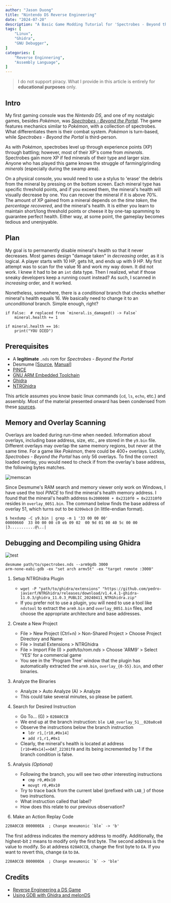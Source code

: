 ```yaml
---
author: "Jason Duong"
title: "Nintendo DS Reverse Engineering"
date: "2024-07-20"
description: "A Basic Game Modding Tutorial for 'Spectrobes - Beyond the Portal'"
tags: [
    "Linux",
    "Ghidra",
    "GNU Debugger",
]
categories: [
    "Reverse Enginnering",
    "Assembly Language",
]
---
```


>I do not support piracy. What I provide in this article is entirely for __educational purposes__ only.

## Intro

My first gaming console was the _Nintendo DS_, and one of my nostalgic games, besides _Pokémon_, was [_Spectrobes - Beyond the Portal_](https://spectrobes.fandom.com/wiki/Spectrobes_Beyond_the_Portals).
The game features mechanics similar to _Pokémon_, with a collection of spectrobes. What differentiates them is their combat system. _Pokémon_ is turn-based, while _Spectrobes - Beyond the Portal_ is third-person.

As with _Pokémon_, spectrobes level up through experience points (XP) through battling; however, most of their XP's come from _minerals_. Spectrobes gain more XP if fed minerals of their type and larger size. Anyone who has played this game knows the struggle of farming/grinding _minerals_ (especially during the swamp area).

On a physical console, you would need to use a stylus to 'erase' the debris from the mineral by pressing on the bottom screen. Each mineral type has specific threshold points, and if you exceed them, the mineral's health will visually decrease by one. You can recover the mineral if it is above 70%. The amount of XP gained from a mineral depends on the _time taken_, the _percentage recovered_, and the mineral's health. It is either you learn to maintain short/long threshold points or cheese it by one-tap spamming to guarantee perfect health. Either way, at some point, the gameplay becomes tedious and unenjoyable.

## Plan

My goal is to permanently disable mineral's health so that it never decreases. Most games design "damage taken" in _decreasing_ order, as it is logical. A player starts with 10 HP, gets hit, and ends up with 9 HP. My first attempt was to scan for the value 16 and work my way down. It did not work. I knew it had to be an `int` data type. Then I realized, what if those sneaky developers keep a running count instead? As such, I scanned in _increasing_ order, and it worked.

Nonetheless, somewhere, there is a _conditional_ branch that checks whether mineral's health equals 16. We basically need to change it to an _unconditional_ branch. Simple enough, right?

```text
if False:  # replaced from `mineral.is_damaged() -> False`
    mineral.health += 1

if mineral.health == 16:
    print("YOU DIED")
```

## Prerequisites

- A __legitimate__ `.nds` rom for _Spectrobes - Beyond the Portal_
- Desmume [[Source](https://github.com/TASEmulators/desmume/releases/tag/release_0_9_13), [Manual](https://wiki.desmume.org/index.php?title=Installing_DeSmuME_from_source_on_Linux)]
- [PINCE](https://github.com/korcankaraokcu/PINCE)
- [GNU ARM Embedded Toolchain](https://developer.arm.com/downloads/-/gnu-rm)
- [Ghidra](https://github.com/NationalSecurityAgency/ghidra/releases/latest)
- [NTRGhidra](https://github.com/pedro-javierf/NTRGhidra/releases/latest)

This article assumes you know basic linux commands (`cd`, `ls`, `echo`, etc.) and assembly. Most of the material presented onward has been condensed from these [sources](#markdown-header-credits).

## Memory and Overlay Scanning

Overlays are loaded during run-time when needed. Information about overlays, including base address, size, etc., are stored in the `y9.bin` file. Different overlays may overlap the same memory regions, but never at the same time. For a game like _Pokémon_, there could be 400+ overlays. Luckily, _Spectrobes - Beyond the Portal_ has only 56 overlays. To find the correct loaded overlay, you would need to check if from the overlay's base address, the following bytes matches.

<img src="https://raw.githubusercontent.com/ben-my-to/website/main/static/images/memscan.png" alt="memscan">

Since Desmume's RAM search and memory viewer only work on Windows, I have used the tool _PINCE_ to find the mineral's health memory address. I found that the mineral's health address `0x2000000 + 0x2310f0 = 0x22310f0` resides in `overlay_0051.bin`. The command below finds the base address of overlay 51, which turns out to be `0209ebc0` (in little-endian format).

```text
$ hexdump -C y9.bin | grep -m 1 '33 00 00 00'
00000660  33 00 00 00 c0 eb 09 02  00 9d 01 00 40 5c 00 00  |3...........@\..|
```

## Debugging and Decompiling using Ghidra

<img src="https://raw.githubusercontent.com/ben-my-to/website/main/static/images/test.png" alt="test">

```text
desmume path/to/spectrobes.nds --arm9gdb 3000
arm-none-eabi-gdb -ex "set arch armv5t" -ex "target remote :3000"
```

1. Setup NTRGhidra Plugin
    - `wget -P "path/to/ghidra/extensions" "https://github.com/pedro-javierf/NTRGhidra/releases/download/v1.4.4.1-ghidra-11.0.3/ghidra_11.0.3_PUBLIC_20240411_NTRGhidra.zip"`
    - If you prefer not to use a plugin, you will need to use a tool like `ndstool` to extract the `arm9.bin` and `overlay_0051.bin` files, and choose the appropriate architecture and base addresses.

2. Create a New Project
    - File > New Project (Ctrl+n) > Non-Shared Project > Choose Project Directory and Name
    - File > Install Extensions > NTRGhidra
    - File > Import File (I) > _path/to/rom.nds_ > Choose 'ARM9' > Select 'YES' for a commercial game
    - You see in the 'Program Tree' window that the plugin has automatically extracted the `arm9.bin`, `overlay_{0-55}.bin`, and other binaries.

3. Analyze the Binaries
    - Analyze > Auto Analyze (A) > Analyze
    - This could take several minutes, so please be patient.

4. Search for Desired Instruction
    - Go To... (G) > `020A0CCB`
    - We end up at the branch instruction: `ble LAB_overlay_51__020a0ce8`
    - Observe the instructions below the branch instruction
        - `ldr r1,[r10,#0x14]`
        - `add r1,r1,#0x1`
    - Clearly, the mineral's health is located at address `[r10+#0x14]=>DAT_22301f0` and its being incremented by 1 if the branch condition is false.

5. Analysis _(Optional)_
    - Following the branch, you will see two other interesting instructions
        - `cmp r0,#0x10`
        - `movgt r0,#0x10`
    - Try to trace back from the current label (prefixed with `LAB_`) of those two instructions.
    - What instruction called that label?
    - How does this relate to our previous observation?

6. Make an Action Replay Code

```txt
220A0CCB 000000EA  ; Change mneumonic `ble` -> 'b'
```

The first address indicates the memory address to modify. Additionally, the highest-bit `2` means to modify only the first byte. The second address is the value to modify. So at address `020A0CCB`, change the first byte to `EA`. If you want to revert this, change `EA` to `DA`.

```txt
220A0CCB 000000DA  ; Change mneumonic `b` -> 'ble'
```

## Credits

- [Reverse Engineering a DS Game](https://www.starcubelabs.com/reverse-engineering-ds/)
- [Using GDB with Ghidra and melonDS](https://bookstack.nsmbcentral.net/books/new-super-mario-bros-ds/page/using-gdb-with-ghidra-and-melonds)
